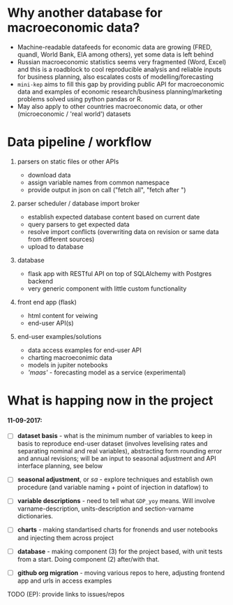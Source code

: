 Why another database for macroeconomic data?
============================================

- Machine-readable datafeeds for economic data are growing (FRED, quandl, World Bank, EIA among others), yet some data is left behind
- Russian macroeconomic statistics seems very fragmented (Word, Excel) and this is a roadblock to cool reproducible analysis and reliable inputs for business planning, also escalates costs of modelling/forecasting      
- ```mini-kep``` aims to fill this gap by providing public API for macroeconomic data and examples of economic research/business planning/marketing problems solved using python pandas or R.
- May also apply to other countries macroeconomic data, or other (microeconomic / 'real world') datasets 

Data pipeline / workflow 
========================

1. parsers on static files or other APIs
   - download data
   - assign variable names from common namespace 
   - provide output in json on call ("fetch all", "fetch after <date>")   

2. parser scheduler / database import broker
   - establish expected database content based on current date 
   - query parsers to get expected data 
   - resolve import conflicts (overwriting data on revision or same data from different sources)
   - upload to database

3. database 
   - flask app with RESTful API on top of SQLAlchemy with Postgres backend 
   - very generic component with little custom functionality

4. front end app (flask)
   - html content for veiwing
   - end-user API(s)

5. end-user examples/solutions
   - data access examples for end-user API
   - charting macroeconimic data
   - models in jupiter notebooks
   - *'maas'* - forecasting model as a service (experimental)


What is happing now in the project
==================================

#### 11-09-2017:

- [ ] **dataset basis** - what is the minimum number of variables to keep in basis to reproduce end-user dataset (involves levelising rates and separating nominal and real variables), abstracting form rounding error and annual revisions; will be an input to seasonal adjustment and API interface planning, see below

- [ ] **seasonal adjustment**, or *sa* - explore techniques and establish own procedure (and variable naming + point of injection in dataflow) to 

- [ ] **variable descriptions** - need to tell what ```GDP_yoy``` means. Will involve varname-description, units-description and section-varname dictionaries. 

- [ ] **charts** - making standartised charts for fronends and user notebooks and injecting them across project

- [ ] **database** - making component (3) for the project based, with unit tests from a start. Doing component (2) after/with that. 

- [ ] **github org migration** - moving various repos to here, adjusting frontend app and urls in access examples

TODO (EP): provide links to issues/repos 


